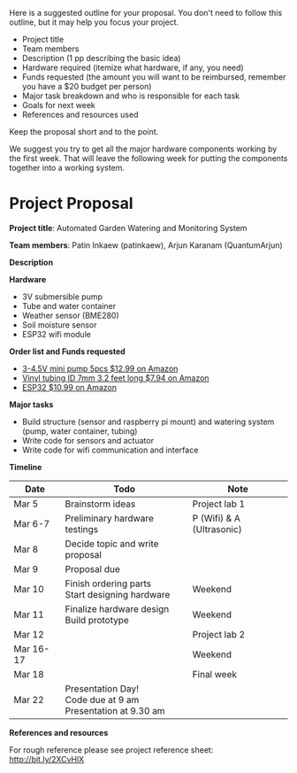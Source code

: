 
Here is a suggested outline for your proposal. You don't need to follow this
outline, but it may help you focus your project.

* Project title
* Team members
* Description (1 pp describing the basic idea)
* Hardware required (itemize what hardware, if any, you need)
* Funds requested (the amount you will want to be reimbursed, remember you have
  a $20 budget per person)
* Major task breakdown and who is responsible for each task
* Goals for next week
* References and resources used

Keep the proposal short and to the point.

We suggest you try to get all the major hardware components working by the
first week. That will leave the following week for putting the components
together into a working system.

# Project Proposal

**Project title**: Automated Garden Watering and Monitoring System

**Team members**: Patin Inkaew (patinkaew), Arjun Karanam (QuantumArjun)

**Description**


**Hardware**

* 3V submersible pump
* Tube and water container
* Weather sensor (BME280)
* Soil moisture sensor
* ESP32 wifi module

**Order list and Funds requested**

* [3-4.5V mini pump 5pcs $12.99 on Amazon](https://www.amazon.com/JIUWU-Horizontal-Micro-Submersible-3-4-5V/dp/B01N0Y4R83/ref=sr_1_1?keywords=3v+water+pump&qid=1552029359&s=lawn-garden&sr=1-1)
* [Vinyl tubing ID 7mm 3.2 feet long $7.94 on Amazon](https://www.amazon.com/Yobett-Vinyl-Tubing-3-2-0-39-Cooling/dp/B00IXBZDD2/ref=sr_1_4?keywords=7mm+tubing&qid=1552029964&s=industrial&sr=1-4)
* [ESP32 $10.99 on Amazon](https://www.amazon.com/gp/product/B0718T232Z/ref=ppx_yo_dt_b_asin_title_o00_s00?ie=UTF8&psc=1)

**Major tasks**

* Build structure (sensor and raspberry pi mount) and watering system (pump, water container, tubing)
* Write code for sensors and actuator
* Write code for wifi communication and interface

**Timeline**

| Date | Todo | Note |
| --- | ----- | --- |
| Mar 5 | Brainstorm ideas | Project lab 1 |
| Mar 6-7 | Preliminary hardware testings | P (Wifi) & A (Ultrasonic) |
| Mar 8 | Decide topic and write proposal | |
| Mar 9 | Proposal due | |
| Mar 10 | Finish ordering parts <br> Start designing hardware | Weekend |
| Mar 11 | Finalize hardware design <br> Build prototype | Weekend |
| Mar 12 | | Project lab 2 |
| Mar 16-17 | | Weekend |
| Mar 18 | | Final week |
| Mar 22| Presentation Day! <br>Code due at 9 am <br> Presentation at 9.30 am| |


**References and resources**




For rough reference please see project reference sheet: http://bit.ly/2XCvHlX
